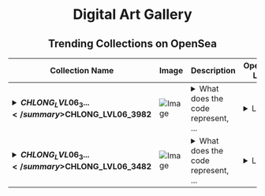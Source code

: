 <div align="center">

# Digital Art Gallery

## Trending Collections on OpenSea

| Collection Name                       | Image                                                                                     | Description                       | OpenSea Link                                                                                          |
|---------------------------------------|-------------------------------------------------------------------------------------------|-----------------------------------|--------------------------------------------------------------------------------------------------------|
| **<details><summary>$CHLONG_LVL06_3...</summary>$CHLONG_LVL06_3982</details>** | ![Image](https://i.seadn.io/s/raw/files/c0acf279da54bfe40c21ed8837233256.png?w=500&auto=format?w=200&auto=format) | <details><summary>What does the code represent, ...</summary>What does the code represent, what does it mean, what secrets does it hold...only $CHLONG knows...</details> | <details><summary>Link</summary>[$CHLONG_LVL06_3982](https://opensea.io/collection/chlong-lvl06-3982)</details> |
| **<details><summary>$CHLONG_LVL06_3...</summary>$CHLONG_LVL06_3482</details>** | ![Image](https://i.seadn.io/s/raw/files/fd4cb8aad4f149c628092627dd5245b4.png?w=500&auto=format?w=200&auto=format) | <details><summary>What does the code represent, ...</summary>What does the code represent, what does it mean, what secrets does it hold...only $CHLONG knows...</details> | <details><summary>Link</summary>[$CHLONG_LVL06_3482](https://opensea.io/collection/chlong-lvl06-3482)</details> |

</div>